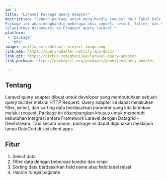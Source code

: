 ```yaml
---
id: 1
title: "Laravel Package Query Adapter"
description: "Sebuah package untuk meng-handle request dari Tabel DxGrid/DevExtream.
Package ini akan menghandle beberapa aksi seperti select, filter, dan sort dari tabe.
Selanjutnya dikonversi ke Eloqeunt query laravel."
platform:
 - "package"
 - "php"
image: _nuxt/assets/default-project-image.png
link.web: https://query-adapter.netlify.app/docs/
link.git: https://github.com/ghonijee/laravel-query-adapter
link.package: https://packagist.org/packages/ghonijee/query-adapter

---
```


## Tentang

Laravel query adapter dibuat untuk developer yang membutuhkan sebuah query builder melalui HTTP Request. Query adapter ini dapat melakukan filter, select, dan sorting data berdasarkan paramter yang kita kirimkan melalui request.
Package ini dikembangkan khusus untuk memenuhi kebutuhan integrasi antara Framework Laravel dengan Datagrid - DevExtream. Tapi secara umum, package ini dapat digunakan meskipun tanpa DataGrid di sisi client apps.

## Fitur

1. Select data
2. Filter data dengan beberapa kondisi dan relasi
3. Sorting data berdasarkan field name atau field tabel relasi
4. Handle fungsi paginate
